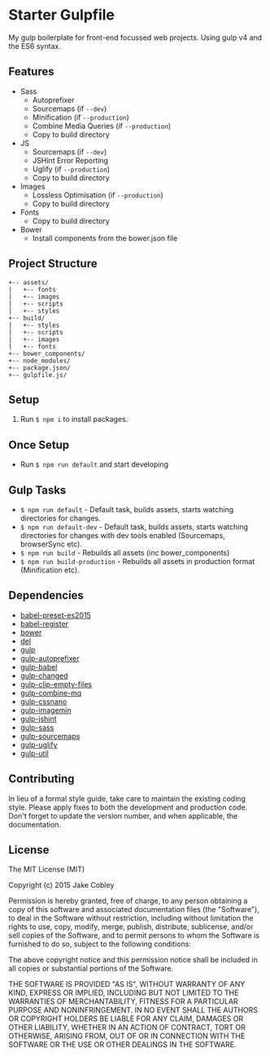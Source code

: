 # Starter Gulpfile

My gulp boilerplate for front-end focussed web projects. Using gulp v4 and the ES6 syntax.


## Features
* Sass
    * Autoprefixer
    * Sourcemaps (if `--dev`)
    * Minification (if `--production`)
    * Combine Media Queries (if `--production`)
    * Copy to build directory
* JS
    * Sourcemaps (if `--dev`)
    * JSHint Error Reporting
    * Uglify (if `--production`)
    * Copy to build directory
* Images
    * Lossless Optimisation (if `--production`)
    * Copy to build directory
* Fonts
    * Copy to build directory
* Bower
    * Install components from the bower.json file


## Project Structure
```
+-- assets/
|   +-- fonts
|   +-- images
|   +-- scripts
|   +-- styles
+-- build/
|   +-- styles
|   +-- scripts
|   +-- images
|   +-- fonts
+-- bower_components/
+-- node_modules/
+-- package.json/
+-- gulpfile.js/
```


## Setup
1. Run `$ npm i` to install packages.

## Once Setup
* Run `$ npm run default` and start developing

## Gulp Tasks
* `$ npm run default` - Default task, builds assets, starts watching directories for changes.
* `$ npm run default-dev` - Default task, builds assets, starts watching directories for changes with dev tools enabled (Sourcemaps, browserSync etc).
* `$ npm run build` - Rebuilds all assets (inc bower_components)
* `$ npm run build-production` - Rebuilds all assets in production format (Minification etc).


## Dependencies
* [babel-preset-es2015](https://www.npmjs.com/package/babel-preset-es2015)
* [babel-register](https://www.npmjs.com/package/babel-register)
* [bower](https://www.npmjs.com/package/bower)
* [del](https://www.npmjs.com/package/del)
* [gulp](https://www.npmjs.com/package/gulp)
* [gulp-autoprefixer](https://www.npmjs.com/package/gulp-autoprefixer)
* [gulp-babel](https://www.npmjs.com/package/gulp-babel)
* [gulp-changed](https://www.npmjs.com/package/gulp-changed)
* [gulp-clip-empty-files](https://www.npmjs.com/package/gulp-clip-empty-files)
* [gulp-combine-mq](https://www.npmjs.com/package/gulp-combine-mq)
* [gulp-cssnano](https://www.npmjs.com/package/gulp-cssnano)
* [gulp-imagemin](https://www.npmjs.com/package/gulp-imagemin)
* [gulp-jshint](https://www.npmjs.com/package/gulp-jshint)
* [gulp-sass](https://www.npmjs.com/package/gulp-sass)
* [gulp-sourcemaps](https://www.npmjs.com/package/gulp-sourcemaps)
* [gulp-uglify](https://www.npmjs.com/package/gulp-uglify)
* [gulp-util](https://www.npmjs.com/package/gulp-util)


## Contributing

In lieu of a formal style guide, take care to maintain the existing coding style. Please apply fixes to both the development and production code. Don't forget to update the version number, and when applicable, the documentation.


## License

The MIT License (MIT)

Copyright (c) 2015 Jake Cobley

Permission is hereby granted, free of charge, to any person obtaining a copy
of this software and associated documentation files (the "Software"), to deal
in the Software without restriction, including without limitation the rights
to use, copy, modify, merge, publish, distribute, sublicense, and/or sell
copies of the Software, and to permit persons to whom the Software is
furnished to do so, subject to the following conditions:

The above copyright notice and this permission notice shall be included in all
copies or substantial portions of the Software.

THE SOFTWARE IS PROVIDED "AS IS", WITHOUT WARRANTY OF ANY KIND, EXPRESS OR
IMPLIED, INCLUDING BUT NOT LIMITED TO THE WARRANTIES OF MERCHANTABILITY,
FITNESS FOR A PARTICULAR PURPOSE AND NONINFRINGEMENT. IN NO EVENT SHALL THE
AUTHORS OR COPYRIGHT HOLDERS BE LIABLE FOR ANY CLAIM, DAMAGES OR OTHER
LIABILITY, WHETHER IN AN ACTION OF CONTRACT, TORT OR OTHERWISE, ARISING FROM,
OUT OF OR IN CONNECTION WITH THE SOFTWARE OR THE USE OR OTHER DEALINGS IN THE
SOFTWARE.
